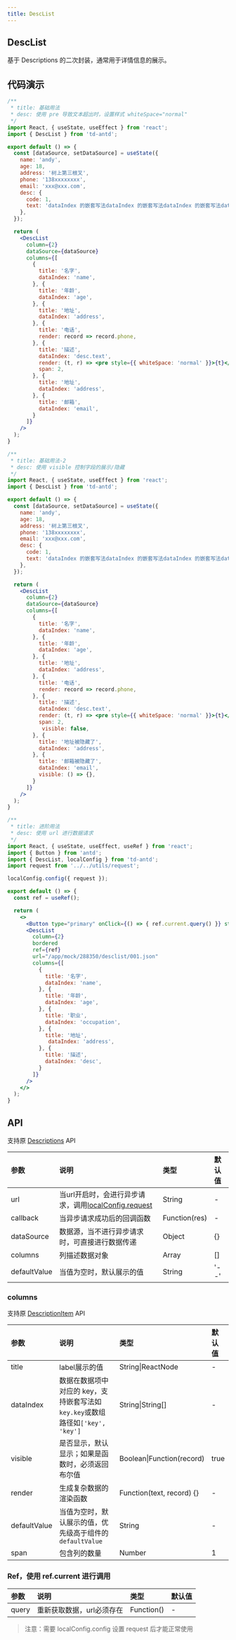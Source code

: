 ```yaml
---
title: DescList
---
```


## DescList

基于 Descriptions 的二次封装，通常用于详情信息的展示。

## 代码演示

```jsx
/**
 * title: 基础用法
 * desc: 使用 pre 导致文本超出时，设置样式 whiteSpace="normal"
 */
import React, { useState, useEffect } from 'react';
import { DescList } from 'td-antd';

export default () => {
  const [dataSource, setDataSource] = useState({
    name: 'andy',
    age: 18,
    address: '树上第三根叉',
    phone: '138xxxxxxxx',
    email: 'xxx@xxx.com',
    desc: {
      code: 1,
      text: 'dataIndex 的嵌套写法dataIndex 的嵌套写法dataIndex 的嵌套写法dataIndex 的嵌套写法dataIndex 的嵌套写法dataIndex 的嵌套写法dataIndex 的嵌套写法dataIndex 的嵌套写法dataIndex 的嵌套写法dataIndex 的嵌套写法dataIndex 的嵌套写法dataIndex 的嵌套写法dataIndex 的嵌套写法dataIndex 的嵌套写法dataIndex 的嵌套写法dataIndex 的嵌套写法dataIndex 的嵌套写法dataIndex 的嵌套写法dataIndex 的嵌套写法'
    },
  });

  return (
    <DescList
      column={2}
      dataSource={dataSource}
      columns={[
        {
          title: '名字',
          dataIndex: 'name',
        }, {
          title: '年龄',
          dataIndex: 'age',
        }, {
          title: '地址',
          dataIndex: 'address',
        }, {
          title: '电话',
          render: record => record.phone,
        }, {
          title: '描述',
          dataIndex: 'desc.text',
          render: (t, r) => <pre style={{ whiteSpace: 'normal' }}>{t}</pre>,
          span: 2,
        }, {
          title: '地址',
          dataIndex: 'address',
        }, {
          title: '邮箱',
          dataIndex: 'email',
        }
      ]}
    />
  );
}
```

```jsx
/**
 * title: 基础用法-2
 * desc: 使用 visible 控制字段的展示/隐藏
 */
import React, { useState, useEffect } from 'react';
import { DescList } from 'td-antd';

export default () => {
  const [dataSource, setDataSource] = useState({
    name: 'andy',
    age: 18,
    address: '树上第三根叉',
    phone: '138xxxxxxxx',
    email: 'xxx@xxx.com',
    desc: {
      code: 1,
      text: 'dataIndex 的嵌套写法dataIndex 的嵌套写法dataIndex 的嵌套写法dataIndex 的嵌套写法dataIndex 的嵌套写法dataIndex 的嵌套写法dataIndex 的嵌套写法dataIndex 的嵌套写法dataIndex 的嵌套写法dataIndex 的嵌套写法dataIndex 的嵌套写法dataIndex 的嵌套写法dataIndex 的嵌套写法dataIndex 的嵌套写法dataIndex 的嵌套写法dataIndex 的嵌套写法dataIndex 的嵌套写法dataIndex 的嵌套写法dataIndex 的嵌套写法'
    },
  });

  return (
    <DescList
      column={2}
      dataSource={dataSource}
      columns={[
        {
          title: '名字',
          dataIndex: 'name',
        }, {
          title: '年龄',
          dataIndex: 'age',
        }, {
          title: '地址',
          dataIndex: 'address',
        }, {
          title: '电话',
          render: record => record.phone,
        }, {
          title: '描述',
          dataIndex: 'desc.text',
          render: (t, r) => <pre style={{ whiteSpace: 'normal' }}>{t}</pre>,
          span: 2,
           visible: false,
        }, {
          title: '地址被隐藏了',
          dataIndex: 'address',
        }, {
          title: '邮箱被隐藏了',
          dataIndex: 'email',
          visible: () => {},
        }
      ]}
    />
  );
}
```

```jsx
/**
 * title: 进阶用法
 * desc: 使用 url 进行数据请求
 */
import React, { useState, useEffect, useRef } from 'react';
import { Button } from 'antd';
import { DescList, localConfig } from 'td-antd';
import request from '../../utils/request';

localConfig.config({ request });

export default () => {
  const ref = useRef();

  return (
    <>
      <Button type="primary" onClick={() => { ref.current.query() }} style={{ marginBottom: 12 }}>重新请求数据</Button>
      <DescList
        column={2}
        bordered
        ref={ref}
        url="/app/mock/288350/desclist/001.json"
        columns={[
          {
            title: '名字',
            dataIndex: 'name',
          }, {
            title: '年龄',
            dataIndex: 'age',
          }, {
            title: '职业',
            dataIndex: 'occupation',
          }, {
            title: '地址',
             dataIndex: 'address',
          }, {
            title: '描述',
            dataIndex: 'desc',
          }
        ]}
      />
    </>
  );
}
```

## API

支持原 [Descriptions](https://ant-design.gitee.io/components/descriptions-cn/) API

|参数|说明|类型|默认值|
|:--|:--|:--|:--|
|url|当url开启时，会进行异步请求，调用[localConfig.request](/high-coupling/local-config)|String|-|
|callback|当异步请求成功后的回调函数|Function(res)|-|
|dataSource|数据源，当不进行异步请求时，可直接进行数据传递|Object|{}|
|columns|列描述数据对象|Array|[]|
|defaultValue|当值为空时，默认展示的值|String|'--'|

### columns

支持原 [DescriptionItem](https://ant-design.gitee.io/components/descriptions-cn/#DescriptionItem) API

|参数|说明|类型|默认值|
|:--|:--|:--|:--|
|title|label展示的值|String\|ReactNode|-|
|dataIndex|数据在数据项中对应的 key，支持嵌套写法如`key.key`或数组路径如`['key', 'key']`|String\|String[]|-|
|visible|是否显示，默认显示；如果是函数时，必须返回布尔值|Boolean\|Function(record)|true|
|render|生成复杂数据的渲染函数|Function(text, record) {}|-|
|defaultValue|当值为空时，默认展示的值，优先级高于组件的`defaultValue`|String|-|
|span|包含列的数量|Number|1|

### Ref，使用 ref.current 进行调用

|参数|说明|类型|默认值|
|:--|:--|:--|:--|
|query|重新获取数据，url必须存在|Function()|-|

> 注意：需要 localConfig.config 设置 request 后才能正常使用
